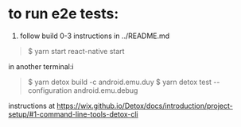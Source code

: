 # to run e2e tests:

1. follow build 0-3 instructions in ../README.md

>$ yarn start react-native start

in another terminal:i
>$ yarn detox build -c android.emu.duy
>$ yarn detox test --configuration android.emu.debug

instructions at https://wix.github.io/Detox/docs/introduction/project-setup/#1-command-line-tools-detox-cli